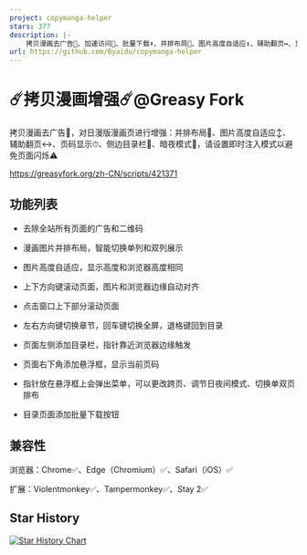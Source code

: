 ```yaml
---
project: copymanga-helper
stars: 377
description: |-
    拷贝漫画去广告🚫、加速访问🚀、批量下载⬇️、并排布局📖、图片高度自适应↕️、辅助翻页↔️、页码显示⏱、侧边目录栏📑、暗夜模式🌙
url: https://github.com/Byaidu/copymanga-helper
---
```


# ☄️拷贝漫画增强☄️@Greasy Fork

拷贝漫画去广告🚫，对日漫版漫画页进行增强：并排布局📖、图片高度自适应↕️、辅助翻页↔️、页码显示⏱、侧边目录栏📑、暗夜模式🌙，请设置即时注入模式以避免页面闪烁⚠️

https://greasyfork.org/zh-CN/scripts/421371

## 功能列表

- 去除全站所有页面的广告和二维码

- 漫画图片并排布局，智能切换单列和双列展示

- 图片高度自适应，显示高度和浏览器高度相同

- 上下方向键滚动页面，图片和浏览器边缘自动对齐

- 点击窗口上下部分滚动页面

- 左右方向键切换章节，回车键切换全屏，退格键回到目录

- 页面左侧添加目录栏，指针靠近浏览器边缘触发

- 页面右下角添加悬浮框，显示当前页码

- 指针放在悬浮框上会弹出菜单，可以更改跨页、调节日夜间模式、切换单双页排布

- 目录页面添加批量下载按钮

## 兼容性

浏览器：Chrome✅、Edge（Chromium）✅、Safari（iOS）✅

扩展：Violentmonkey✅、Tampermonkey✅、Stay 2✅

## Star History

<a href="https://star-history.com/#Byaidu/copymanga-helper&Date">
 <picture>
   <source media="(prefers-color-scheme: dark)" srcset="https://api.star-history.com/svg?repos=Byaidu/copymanga-helper&type=Date&theme=dark" />
   <source media="(prefers-color-scheme: light)" srcset="https://api.star-history.com/svg?repos=Byaidu/copymanga-helper&type=Date" />
   <img alt="Star History Chart" src="https://api.star-history.com/svg?repos=Byaidu/copymanga-helper&type=Date" />
 </picture>
</a>

